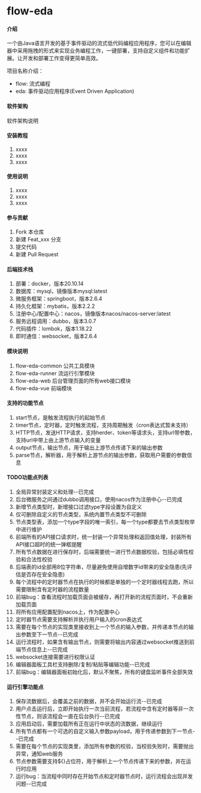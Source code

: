 # flow-eda

#### 介绍
一个由Java语言开发的基于事件驱动的流式低代码编程应用程序，您可以在编辑器中采用拖拽的形式来实现业务编程工作，一键部署，支持自定义组件和功能扩展。让开发和部署工作变得更简单高效。

项目名称介绍：
- flow: 流式编程
- eda: 事件驱动应用程序(Event Driven Application)

#### 软件架构
软件架构说明


#### 安装教程

1.  xxxx
2.  xxxx
3.  xxxx

#### 使用说明

1.  xxxx
2.  xxxx
3.  xxxx

#### 参与贡献

1.  Fork 本仓库
2.  新建 Feat_xxx 分支
3.  提交代码
4.  新建 Pull Request

#### 后端技术栈

1.  部署：docker，版本20.10.14
2.  数据库：mysql，镜像版本mysql:latest
3.  微服务框架：springboot，版本2.6.4
4.  持久化框架：mybatis，版本2.2.2
5.  注册中心/配置中心：nacos，镜像版本nacos/nacos-server:latest
6.  服务远程调用：dubbo，版本3.0.7
7.  代码插件：lombok，版本1.18.22
8.  即时通信：websocket，版本2.6.4

#### 模块说明

1.  flow-eda-common 公共工具模块
2.  flow-eda-runner 流运行引擎模块
3.  flow-eda-web 后台管理页面的所有web接口模块
4.  flow-eda-vue 前端模块

#### 支持的功能节点

1.  start节点，是触发流程执行的起始节点
2.  timer节点，定时器，定时触发流程，支持周期触发（cron表达式暂未支持）
3.  HTTP节点，发送HTTP请求，支持herder、token等请求头，支持url带参数，支持url中带上由上游节点输入的变量
4.  output节点，输出节点，用于输出上游节点传递下来的输出参数
5.  parse节点，解析器，用于解析上游节点的输出参数，获取用户需要的参数信息

#### TODO功能点列表

1.  全局异常封装定义和处理--已完成
2.  后台微服务之间通过dubbo调用接口，使用nacos作为注册中心--已完成
3.  新增节点类型时，新增接口过滤type字段设置为自定义
4.  仅可删除自定义的节点类型，系统内置节点类型不可删除
5.  节点类型表，添加一个type字段的唯一索引，每一个type都要去节点类型枚举中进行维护
6.  前端所有的API接口请求时，统一封装一个异常处理和返回值处理，封装所有API接口超时的统一弹框提醒
7.  所有节点数据在进行保存时，后端需要统一进行节点数据校验，包括必填性校验和合法性校验
8.  后端表的id全部用8位字符串，尽量避免使用自增数字id带来的安全隐患(先评估是否存在安全隐患)
9.  每个流程中的定时器节点在执行的时候都是单独的一个定时器线程去跑，所以需要限制含有定时器的流程数量
10.  前端bug：查看流程时加载页面会被缓存，再打开新的流程页面时，不会重新加载页面
11.  将所有应用配置配到nacos上，作为配置中心
12.  定时器节点需要支持解析并执行用户输入的cron表达式
13.  需要在每个节点的实现类里接收到上一个节点的输入参数，并传递本节点的输出参数至下一节点--已完成
14.  运行流程时，如果含有输出节点，则需要将输出内容通过websocket推送到前端节点信息上--已完成
15.  websocket连接需要进行权限认证
16.  编辑器面板工具栏支持删除/复制/粘贴等编辑功能--已完成
17.  前端bug：编辑器面板初始化后，默认不聚焦，所有的键盘监听事件全部失效

#### 运行引擎功能点

1.  保存流数据后，会覆盖之前的数据，并不会开始运行流--已完成
2.  用户点击运行后，立即开始执行一次当前流程，若流程中含有定时器等非一次性节点，则该流程会一直在后台执行--已完成
3.  应用启动后，需要加载所有正在运行中状态的流数据，继续运行
4.  所有节点都有一个可选的自定义输入参数payload，用于传递参数到下一节点--已完成
5.  需要在每个节点的实现类里，添加所有参数的校验，当校验失败时，需要抛出异常，通知web服务
6.  节点参数需要支持${}占位符，用于解析上一个节点传递下来的参数，并在运行时应用
7.  运行bug：当流程中同时存在开始节点和定时器节点时，运行流程会出现并发问题--已完成



